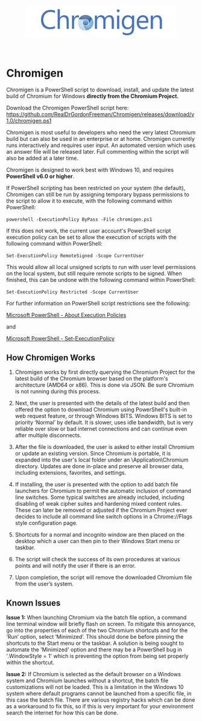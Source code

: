 <h1 align="center">
  <br>
    <img src="chromigen.png" alt="Chromigen Logo" width=400>
  <br>
  <br>
</h1>

# Chromigen #

Chromigen is a PowerShell script to download, install, and update the latest build of Chromium for Windows **directly from the Chromium Project.**

Download the Chromigen PowerShell script here: https://github.com/RealDrGordonFreeman/Chromigen/releases/download/v1.0/chromigen.ps1

Chromigen is most useful to developers who need the very latest Chromium build but can also be used in an enterprise or at home. Chromigen currently runs interactively and requires user input. An automated version which uses an answer file will be released later. Full commenting within the script will also be added at a later time. 

Chromigen is designed to work best with Windows 10, and requires **PowerShell v6.0 or higher**. 

If PowerShell scripting has been restricted on your system (the default), Chromigen can still be run by assigning temporary bypass permissions to the script to allow it to execute, with the following command within PowerShell:

`powershell -ExecutionPolicy ByPass -File chromigen.ps1`

If this does not work, the current user account's PowerShell script execution policy can be set to allow the execution of scripts with the following command within PowerShell:

`Set-ExecutionPolicy RemoteSigned -Scope CurrentUser`

This would allow all local unsigned scripts to run with user level permissions on the local system, but still require remote scripts to be signed. When finished, this can be undone with the following command within PowerShell:

`Set-ExecutionPolicy Restricted -Scope CurrentUser`

For further information on PowerShell script restrictions see the following:

[Microsoft PowerShell - About Execution Policies](https://docs.microsoft.com/en-us/powershell/module/microsoft.powershell.core/about/about_execution_policies)

and

[Microsoft PowerShell - Set-ExecutionPolicy](https://docs.microsoft.com/powershell/module/microsoft.powershell.security/set-executionpolicy)

## How Chromigen Works ##

1. Chromigen works by first directly querying the Chromium Project for the latest build of the Chromium browser based on the platform's architecture (AMD64 or x86). This is done via JSON. Be sure Chromium is not running during this process.

2. Next, the user is presented with the details of the latest build and then offered the option to download Chromium using PowerShell's built-in web request feature, or through Windows BITS. Windows BITS is set to priority ‘Normal’ by default. It is slower, uses idle bandwidth, but is very reliable over slow or bad internet connections and can continue even after multiple disconnects.

3. After the file is downloaded, the user is asked to either install Chromium or update an existing version. Since Chromium is portable, it is expanded into the user's local folder under an \Application\Chromium directory. Updates are done in-place and preserve all browser data, including extensions, favorites, and settings.

4. If installing, the user is presented with the option to add batch file launchers for Chromium to permit the automatic inclusion of command line switches. Some typical switches are already included, including disabling of weak cipher suites and hardening mixed content rules. These can later be removed or adjusted if the Chromium Project ever decides to include all command line switch options in a Chrome://Flags style configuration page.

5. Shortcuts for a normal and incognito window are then placed on the desktop which a user can then pin to their Windows Start menu or taskbar.

6. The script will check the success of its own procedures at various points and will notify the user if there is an error.

7. Upon completion, the script will remove the downloaded Chromium file from the user’s system.

## Known Issues ##

**Issue 1:** When launching Chromium via the batch file option, a command line terminal window will briefly flash on screen. To mitigate this annoyance, go into the properties of each of the two Chromium shortcuts and for the ‘Run’ option, select ‘Minimized’. This should done be before pinning the shortcuts to the Start menu or the taskbar. A solution is being sought to automate the 'Minimized' option and there may be a PowerShell bug in '.WindowStyle = 1' which is preventing the option from being set properly within the shortcut.

**Issue 2:** If Chromium is selected as the default browser on a Windows system and Chromium launches without a shortcut, the batch file customizations will not be loaded. This is a limitation in the Windows 10 system where default programs cannot be launched from a specific file, in this case the batch file. There are various registry hacks which can be done as a workaround to fix this, so if this is very important for your environment search the internet for how this can be done. 
